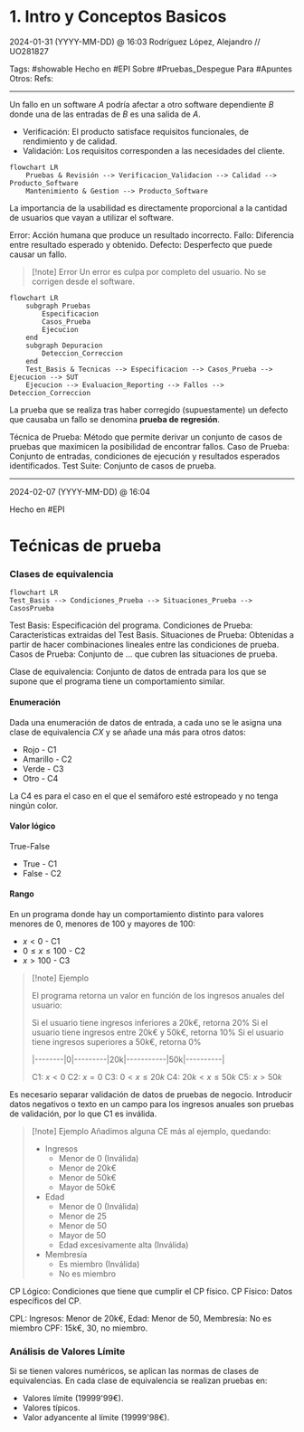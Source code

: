 # 1. Intro y Conceptos Basicos
2024-01-31 (YYYY-MM-DD) @ 16:03
Rodríguez López, Alejandro // UO281827

Tags:
	#showable
	Hecho en #EPI
	Sobre  #Pruebas_Despegue 
	Para #Apuntes 
	Otros:
	Refs:
 
<hr>

Un fallo en un software $A$ podría afectar a otro software dependiente $B$ donde una de las entradas de $B$ es una salida de $A$.

- Verificación: El producto satisface requisitos funcionales, de rendimiento y de calidad.
- Validación: Los requisitos corresponden a las necesidades del cliente.

```mermaid
flowchart LR
	Pruebas & Revisión --> Verificacion_Validacion --> Calidad --> Producto_Software
	Mantenimiento & Gestion --> Producto_Software
```

La importancia de la usabilidad es directamente proporcional a la cantidad de usuarios que vayan a utilizar el software.

Error: Acción humana que produce un resultado incorrecto.
Fallo: Diferencia entre resultado esperado y obtenido.
Defecto: Desperfecto que puede causar un fallo.

> [!note] Error
> Un error es culpa por completo del usuario.
> No se corrigen desde el software.

```mermaid
flowchart LR
	subgraph Pruebas
		Especificacion
		Casos_Prueba
		Ejecucion
	end
	subgraph Depuracion
		Deteccion_Correccion
	end
	Test_Basis & Tecnicas --> Especificacion --> Casos_Prueba --> Ejecucion --> SUT
	Ejecucion --> Evaluacion_Reporting --> Fallos --> Deteccion_Correccion
```

La prueba que se realiza tras haber corregido (supuestamente) un defecto que causaba un fallo se denomina **prueba de regresión**.

Técnica de Prueba: Método que permite derivar un conjunto de casos de pruebas que maximicen la posibilidad de encontrar fallos.
Caso de Prueba: Conjunto de entradas, condiciones de ejecución y resultados esperados identificados.
Test Suite: Conjunto de casos de prueba.

<hr>

2024-02-07 (YYYY-MM-DD) @ 16:04

Hecho en #EPI

# Tećnicas de prueba

### Clases de equivalencia

```mermaid
flowchart LR
Test_Basis --> Condiciones_Prueba --> Situaciones_Prueba --> CasosPrueba
```

Test Basis: Especificación del programa.
Condiciones de Prueba: Características extraidas del Test Basis.
Situaciones de Prueba: Obtenidas a partir de hacer combinaciones lineales entre las condiciones de prueba.
Casos de Prueba: Conjunto de ... que cubren las situaciones de prueba.

Clase de equivalencia: Conjunto de datos de entrada para los que se supone que el programa tiene un comportamiento similar.

#### Enumeración
 
Dada una enumeración de datos de entrada, a cada uno se le asigna una clase de equivalencia $CX$ y se añade una más para otros datos:

- Rojo - C1
- Amarillo - C2
- Verde - C3
- Otro - C4

La C4 es para el caso en el que el semáforo esté estropeado y no tenga ningún color.

#### Valor lógico

True-False

- True - C1
- False - C2

#### Rango

En un programa donde hay un comportamiento distinto para valores menores de 0, menores de 100 y mayores de 100:

- $x < 0$ - C1
- $0 \le x \le 100$ - C2
- $x > 100$ - C3

> [!note] Ejemplo
> 
> El programa retorna un valor en función de los ingresos anuales del usuario:
> 
> Si el usuario tiene ingresos inferiores a 20k€, retorna 20%
> Si el usuario tiene ingresos entre 20k€ y 50k€, retorna 10%
>Si el usuario tiene ingresos superiores a 50k€, retorna 0%
>
> |--------|0|---------|20k|-----------|50k|----------|
>
> C1: $x < 0$
> C2: $x = 0$
> C3: $0 \lt x \le 20k$
> C4: $20k \lt x \le 50k$
> C5: $x > 50k$

Es necesario separar validación de datos de pruebas de negocio.
Introducir datos negativos o texto en un campo para los ingresos anuales son pruebas de validación, por lo que C1 es inválida.

> [!note] Ejemplo
> Añadimos alguna CE más al ejemplo, quedando:
> - Ingresos
> 	- Menor de 0 (Inválida)
> 	- Menor de 20k€
> 	- Menor de 50k€
> 	- Mayor de 50k€
> - Edad
> 	- Menor de 0 (Inválida)
> 	- Menor de 25
> 	- Menor de 50
> 	- Mayor de 50
> 	- Edad excesivamente alta (Inválida)
> - Membresía
> 	- Es miembro (Inválida)
> 	- No es miembro

CP Lógico: Condiciones que tiene que cumplir el CP físico.
CP Físico: Datos específicos del CP.

CPL: Ingresos: Menor de 20k€, Edad: Menor de 50, Membresía: No es miembro
CPF: 15k€, 30, no miembro.

### Análisis de Valores Límite

Si se tienen valores numéricos, se aplican las normas de clases de equivalencias.
En cada clase de equivalencia se realizan pruebas en:

- Valores límite (19999'99€).
- Valores típicos.
- Valor adyancente al límite (19999'98€).
